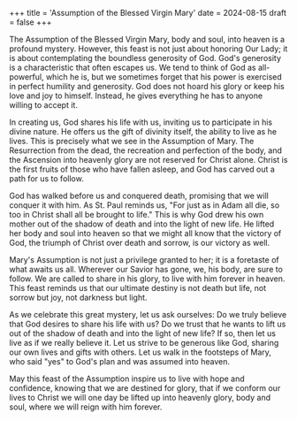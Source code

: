 +++
title = 'Assumption of the Blessed Virgin Mary'
date = 2024-08-15
draft = false
+++

The Assumption of the Blessed Virgin Mary, body and soul, into heaven is a profound mystery. However, this feast is not just about honoring Our Lady; it is about contemplating the boundless generosity of God. God's generosity is a characteristic that often escapes us. We tend to think of God as all-powerful, which he is, but we sometimes forget that his power is exercised in perfect humility and generosity. God does not hoard his glory or keep his love and joy to himself. Instead, he gives everything he has to anyone willing to accept it.


In creating us, God shares his life with us, inviting us to participate in his divine nature. He offers us the gift of divinity itself, the ability to live as he lives. This is precisely what we see in the Assumption of Mary. The Resurrection from the dead, the recreation and perfection of the body, and the Ascension into heavenly glory are not reserved for Christ alone. Christ is the first fruits of those who have fallen asleep, and God has carved out a path for us to follow.


God has walked before us and conquered death, promising that we will conquer it with him. As St. Paul reminds us, "For just as in Adam all die, so too in Christ shall all be brought to life." This is why God drew his own mother out of the shadow of death and into the light of new life. He lifted her body and soul into heaven so that we might all know that the victory of God, the triumph of Christ over death and sorrow, is our victory as well.


Mary's Assumption is not just a privilege granted to her; it is a foretaste of what awaits us all. Wherever our Savior has gone, we, his body, are sure to follow. We are called to share in his glory, to live with him forever in heaven. This feast reminds us that our ultimate destiny is not death but life, not sorrow but joy, not darkness but light.


As we celebrate this great mystery, let us ask ourselves: Do we truly believe that God desires to share his life with us? Do we trust that he wants to lift us out of the shadow of death and into the light of new life? If so, then let us live as if we really believe it. Let us strive to be generous like God, sharing our own lives and gifts with others. Let us walk in the footsteps of Mary, who said "yes" to God's plan and was assumed into heaven.


May this feast of the Assumption inspire us to live with hope and confidence, knowing that we are destined for glory, that if we conform our lives to Christ we will one day be lifted up into heavenly glory, body and soul, where we will reign with him forever.

